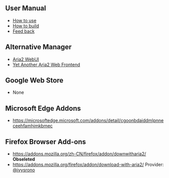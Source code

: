 ## User Manual
- [How to use](//github.com/jc3213/download_with_aria2/wiki)
- [How to build](//github.com/jc3213/download_with_aria2/wiki/Building)
- [Feed back](//github.com/jc3213/download_with_aria2/issues/new/)

## Alternative Manager
- [Aria2 WebUI](https://ziahamza.github.io/webui-aria2/)
- [Yet Another Aria2 Web Frontend](http://binux.github.io/yaaw/demo/)

## Google Web Store
- None

## Microsoft Edge Addons
- https://microsoftedge.microsoft.com/addons/detail/cgoonbdaiddmlpnneceehfamhjmkbmec

## Firefox Browser Add-ons
- https://addons.mozilla.org/zh-CN/firefox/addon/downwitharia2/ **Obseleted**
- https://addons.mozilla.org/firefox/addon/download-with-aria2/ Provider: [@ivysrono](https://github.com/ivysrono)
